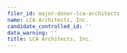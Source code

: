 ```yaml
---
filer_id: major-donor-lca-architects
name: LCA Architects, Inc.
candidate_controlled_id: ''
data_warning: ''
title: LCA Architects, Inc.
---
```

